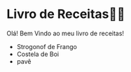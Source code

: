 # Livro de Receitas:man_cook:

Olá! Bem Vindo ao meu livro de receitas!

- Strogonof de Frango
- Costela de Boi
- pavê

